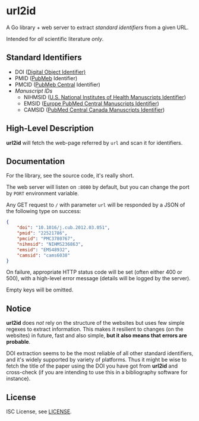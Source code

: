 # url2id
A Go library + web server to extract *standard identifiers* from a given URL.

Intended for *all* scientific literature *only*.

## Standard Identifiers
- DOI ([Digital Object Identifier)](https://www.doi.org/)
- PMID ([PubMeb](https://www.ncbi.nlm.nih.gov/pubmed/) Identifier)
- PMCID ([PubMeb Central](http://www.ncbi.nlm.nih.gov/pmc/) Identifier)
- *Manuscript IDs*
  - NIHMSID ([U.S. National Institutes of Health Manuscripts Identifier](https://www.nihms.nih.gov/db/sub.cgi?page=overview))
  - EMSID ([Europe PubMed Central Manuscripts Identifier](https://europepmc.org))
  - CAMSID ([PubMed Central Canada Manuscripts Identifier](http://pubmedcentralcanada.ca/pmcc/static/aboutUs/))

## High-Level Description
**url2id** will fetch the web-page referred by `url` and scan it for identifiers.

## Documentation
For the library, see the source code, it's really short.

The web server will listen on `:8080` by default, but you can change the port by `PORT` environment variable.

Any GET request to `/` with parameter `url` will be responded by a JSON of the following type on success:
    
```json
{
    "doi": "10.1016/j.cub.2012.03.051",
    "pmid": "22521786",
    "pmcid": "PMC3780767",
    "nihmsid": "NIHMS236863",
    "emsid": "EMS48932",
    "camsid": "cams6038"    
}
```

On failure, appropriate HTTP status code will be set (often either 400 or 500), with a high-level error message (details
will be logged by the server).

Empty keys will be omitted.

## Notice
**url2id** does *not* rely on the structure of the websites but uses few simple regexes to extract information. This
makes it resilient to changes (on the websites) in future, fast and also simple, **but it also means that errors are probable**.

DOI extraction seems to be the most reliable of all other standard identifiers, and it's widely supported by variety of
platforms. Thus it might be wise to fetch the title of the paper using the DOI you have got from **url2id** and
cross-check (if you are intending to use this in a bibliography software for instance).

## License
ISC License, see [LICENSE](./LICENSE).

